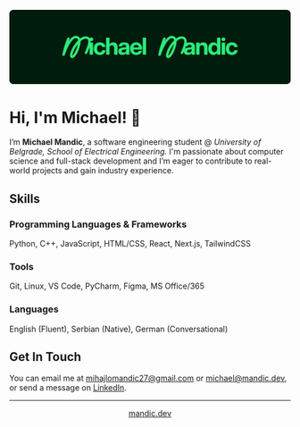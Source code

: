 <img src="greenlogo.svg" alt="Michael Mandic"></img>

# Hi, I'm Michael! 👋

I’m **Michael Mandic**, a software engineering student @ *University of Belgrade, School of Electrical Engineering.*
I'm passionate about computer science and full-stack development and I’m eager to contribute to real-world projects and gain industry experience.

## Skills

### Programming Languages & Frameworks

Python, C++, JavaScript, HTML/CSS, React, Next.js, TailwindCSS

### Tools

Git, Linux, VS Code, PyCharm, Figma, MS Office/365

### Languages

English (Fluent), Serbian (Native), German (Conversational)

## Get In Touch

You can email me at [mihajlomandic27@gmail.com](mailto:mihajlomandic27@gmail.com) or [michael@mandic.dev](mailto:michael@mandic.dev), or send a message on [LinkedIn](https://www.linkedin.com/in/michael-mandic).
***
<p align="center"><a target="_blank" href="https://mandic.dev">mandic.dev</a></p>
